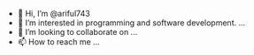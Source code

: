 - 👋 Hi, I’m @ariful743
- 👀 I’m interested in programming and software development. ...
- 💞️ I’m looking to collaborate on ...
- 📫 How to reach me ...

<!---
ariful743/ariful743 is a ✨ special ✨ repository because its `README.md` (this file) appears on your GitHub profile.
You can click the Preview link to take a look at your changes.
--->
